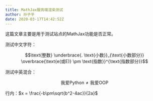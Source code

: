 ```yaml
---
title: MathJax服务端渲染测试
author: 孙子平
date: 2020-03-17T14:42:52Z
---
```


这篇文章主要是用于测试站点的MathJax功能是否正常。

<!-- more -->

测试中文字符：

$$\text{整数} \underbrace{. \text{小数}}_{\text{小数部分}} \overbrace{\text{e(或E)} \pm \text{指数}}^{\text{指数部分}}$$

测试中英混合：

$$\text{我爱Python}\neq\text{我爱OOP}$$

行内：$x = \frac{-b\pm\sqrt{b^2-4ac}}{2a}$
